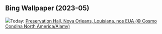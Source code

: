 ## Bing Wallpaper (2023-05)
![](https://www.bing.com/th?id=OHR.ExteriorPreservationHall_PT-BR5718704073_UHD.jpg&w=1000)Today: [Preservation Hall, Nova Orleans, Louisiana, nos EUA  (© Cosmo Condina North America/Alamy)](https://www.bing.com/th?id=OHR.ExteriorPreservationHall_PT-BR5718704073_UHD.jpg)